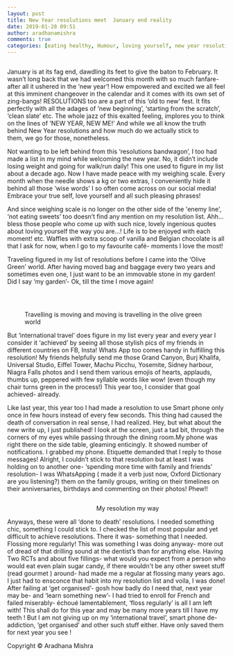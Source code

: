 ```yaml
---
layout: post
title: New Year resolutions meet  January end reality
date: 2019-01-28 09:51
author: aradhanamishra
comments: true
categories: [eating healthy, Humour, loving yourself, new year resolution, shifting in army, Uncategorized]
---
```

<p><!-- wp:image {"id":788} --></p>
<figure><img src="http://www.aradhanamishra.com/wp-content/uploads/2019/01/new-years-failed-resolutions.jpg" alt="" /></figure>
<p><!-- /wp:image --><!-- wp:paragraph --></p>
<p>January is at its fag end, dawdling its feet to give the baton to February. It wasn’t long back that we had welcomed this month with so much fanfare- after all it ushered in the ‘new year’! How empowered and excited we all feel at this imminent changeover in the calendar and it comes with its own set of zing-bangs! RESOLUTIONS too are a part of this ‘old to new’ fest. It fits perfectly with all the adages of ‘new beginning’, ‘starting from the scratch’, ‘clean slate’ etc. The whole jazz of this exalted feeling, implores you to think on the lines of ‘NEW YEAR, NEW ME!’ And while we all know the truth behind New Year resolutions and how much do we actually stick to them, we go for those, nonetheless.</p>
<p><!-- /wp:paragraph --><!-- wp:paragraph --></p>
<p>Not wanting to be left behind from this ‘resolutions bandwagon’, I too had made a list in my mind while welcoming the new year. No, it didn’t include losing weight and going for walk/run daily! This one used to figure in my list about a decade ago. Now I have made peace with my weighing scale. Every month when the needle shows a kg or two extras, I conveniently hide it behind all those ‘wise words’ I so often come across on our social media! Embrace your true self, love yourself and all such pleasing phrases!</p>
<p><!-- /wp:paragraph --><!-- wp:paragraph --></p>
<p>And since weighing scale is no longer on the other side of the 'enemy line', ‘not eating sweets’ too doesn’t find any mention on my resolution list. Ahh…bless those people who come up with such nice, lovely ingenious quotes about loving yourself the way you are...! Life is to be enjoyed with each moment! etc. Waffles with extra scoop of vanilla and Belgian chocolate is all that I ask for now, when I go to my favourite café- moments I love the most!</p>
<p><!-- /wp:paragraph --><!-- wp:paragraph --></p>
<p>Traveling figured in my list of resolutions before I came into the ‘Olive Green’ world. After having moved bag and baggage every two years and sometimes even one, I just want to be an immovable stone in my garden! Did I say ‘my garden’- Ok, till the time I move again!</p>
<p><!-- /wp:paragraph --><!-- wp:image {"id":789} --></p>
<figure><img src="http://www.aradhanamishra.com/wp-content/uploads/2019/01/army-wife-moving-1024x803.jpg" alt="" />
<p> </p>
<figcaption>Travelling is moving and moving is travelling in the olive green world</figcaption>
</figure>
<p><!-- /wp:image --><!-- wp:paragraph --></p>
<p>But ‘international travel’ does figure in my list every year and every year I consider it ‘achieved’ by seeing all those stylish pics of my friends in different countries on FB, Insta! Whats App too comes handy in fulfilling this resolution! My friends helpfully send me those Grand Canyon, Burj Khalifa, Universal Studio, Eiffel Tower, Machu Picchu, Yosemite, Sidney harbour, Niagra Falls photos and I send them various emojis of hearts, applauds, thumbs up, peppered with few syllable words like wow! (even though my chair turns green in the process!) This year too, I consider that goal achieved- already.</p>
<p><!-- /wp:paragraph --><!-- wp:paragraph --></p>
<p>Like last year, this year too I had made a resolution to use Smart phone only once in few hours instead of every few seconds. This thing had caused the death of conversation in real sense, I had realized. Hey, but what about the new write up, I just published! I look at the screen, just a tad bit, through the corners of my eyes while passing through the dining room.My phone was right there on the side table, gleaming enticingly. It showed number of notifications. I grabbed my phone. Etiquette demanded that I reply to those messages! Alright, I couldn’t stick to that resolution but at least I was holding on to another one- ‘spending more time with family and friends’ resolution- I was WhatsApping ( made it a verb just now, Oxford Dictionary are you listening?) them on the family groups, writing on their timelines on their anniversaries, birthdays and commenting on their photos! Phew!!</p>
<p><!-- /wp:paragraph --><!-- wp:image {"id":790} --></p>
<figure><img src="http://www.aradhanamishra.com/wp-content/uploads/2019/01/smartphone-addiction-.jpg" alt="" /></figure>
<figure>                                          My resolution my way</figure>
<p>Anyways, these were all ‘done to death’ resolutions. I needed something chic, something I could stick to. I checked the list of most popular and yet difficult to achieve resolutions. There it was- something that I needed. Flossing more regularly! This was something I was doing anyway- more out of dread of that drilling sound at the dentist’s than for anything else. Having Two RCTs and about five fillings- what would you expect from a person who would eat even plain sugar candy, if there wouldn't be any other sweet stuff (read gourmet ) around- had made me a regular at flossing many years ago. I just had to ensconce that habit into my resolution list and voila, I was done! After failing at ‘get organised’- gosh how badly do I need that, next year may be- and ‘learn something new’- I had tried to enroll for French and failed miserably- échoué lamentablement, ‘floss regularly’ is all I am left with! This shall do for this year and may be many more years till I have my teeth ! But I am not giving up on my ‘international travel’, smart phone de-addiction, ‘get organised’ and other such stuff either. Have only saved them for next year you see !</p>
<p><!-- /wp:image --><!-- wp:paragraph --></p>
<p>Copyright © Aradhana Mishra</p>
<p><!-- /wp:paragraph --></p>
